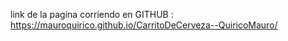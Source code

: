 link de la pagina corriendo en GITHUB : https://mauroquirico.github.io/CarritoDeCerveza--QuiricoMauro/
